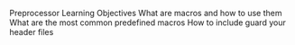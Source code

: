 Preprocessor
Learning Objectives
What are macros and how to use them
What are the most common predefined macros
How to include guard your header files
